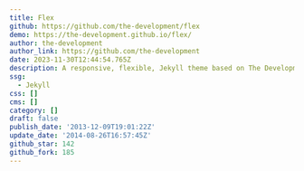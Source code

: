 ```yaml
---
title: Flex
github: https://github.com/the-development/flex
demo: https://the-development.github.io/flex/
author: the-development
author_link: https://github.com/the-development
date: 2023-11-30T12:44:54.765Z
description: A responsive, flexible, Jekyll theme based on The Development's first design.
ssg:
  - Jekyll
css: []
cms: []
category: []
draft: false
publish_date: '2013-12-09T19:01:22Z'
update_date: '2014-08-26T16:57:45Z'
github_star: 142
github_fork: 185
---
```

